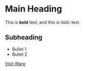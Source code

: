 # Main Heading

This is **bold** text, and this is _italic_ text.

## Subheading

- Bullet 1
- Bullet 2

[Visit Warp](https://github.com/seanmonstar/warp)
